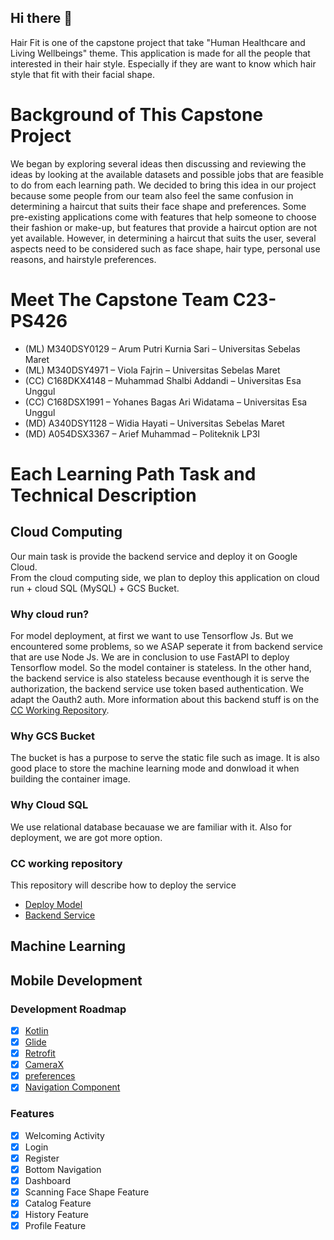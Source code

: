 ## Hi there 👋
Hair Fit is one of the capstone project that take "Human Healthcare and Living Wellbeings" theme. This application is made for all the people that interested in their hair style. Especially if they are want to know which hair style that fit with their facial shape. 

# Background of This Capstone Project
We began by exploring several ideas then discussing and reviewing the ideas by looking at the available datasets and possible jobs that are feasible to do from each learning path. We decided to bring this idea in our project because some people from our team also feel the same confusion in determining a haircut that suits their face shape and preferences. Some pre-existing applications come with features that help someone to choose their fashion or make-up, but features that provide a haircut option are not yet available. However, in determining a haircut that suits the user, several aspects need to be considered such as face shape, hair type, personal use reasons, and hairstyle preferences. 

# Meet The Capstone Team C23-PS426
- (ML) M340DSY0129 – Arum Putri Kurnia Sari – Universitas Sebelas Maret 
- (ML) M340DSY4971 – Viola Fajrin – Universitas Sebelas Maret 
- (CC) C168DKX4148 – Muhammad Shalbi Addandi – Universitas Esa Unggul 
- (CC) C168DSX1991 – Yohanes Bagas Ari Widatama – Universitas Esa Unggul 
- (MD) A340DSY1128 – Widia Hayati – Universitas Sebelas Maret 
- (MD) A054DSX3367 – Arief Muhammad – Politeknik LP3I 

# Each Learning Path Task and Technical Description

## Cloud Computing
Our main task is provide the backend service and deploy it on Google Cloud. <br>
From the cloud computing side, we plan to deploy this application on cloud run + cloud SQL (MySQL) + GCS Bucket. 
### Why cloud run?
For model deployment, at first we want to use Tensorflow Js. But we encountered some problems, so we ASAP seperate it from backend service that are use Node Js. We are in conclusion to use FastAPI to deploy Tensorflow model. So the model container is stateless. In the other hand, the backend service is also stateless because eventhough it is serve the authorization, the backend service use token based authentication. We adapt the Oauth2 auth. More information about this backend stuff is on the [CC Working Repository](#cc-working-repository).
### Why GCS Bucket
The bucket is has a purpose to serve the static file such as image. It is also good place to store the machine learning mode and donwload it when building the container image. 
### Why Cloud SQL
We use relational database becauase we are familiar with it. Also for deployment, we are got more option. 
### CC working repository
This repository will describe how to deploy the service
- [Deploy Model](https://github.com/Hair-Fit/deploy-model)
- [Backend Service](https://github.com/Hair-Fit/backend-service)

## Machine Learning

## Mobile Development
### Development Roadmap
- [x] [Kotlin](https://kotlinlang.org/)
- [x] [Glide](https://github.com/bumptech/glide)
- [x] [Retrofit](https://square.github.io/retrofit/)
- [x] [CameraX](https://developer.android.com/training/camerax)
- [x] [preferences](https://developer.android.com/reference/android/preference/Preference)
- [x] [Navigation Component](https://developer.android.com/guide/navigation/navigation-getting-started)

### Features
- [x] Welcoming Activity
- [x] Login
- [x] Register
- [x] Bottom Navigation
- [x] Dashboard
- [x] Scanning Face Shape Feature
- [x] Catalog Feature 
- [x] History Feature
- [x] Profile Feature
<!--

**Here are some ideas to get you started:**

🙋‍♀️ A short introduction - what is your organization all about?
🌈 Contribution guidelines - how can the community get involved?
👩‍💻 Useful resources - where can the community find your docs? Is there anything else the community should know?
🍿 Fun facts - what does your team eat for breakfast?
🧙 Remember, you can do mighty things with the power of [Markdown](https://docs.github.com/github/writing-on-github/getting-started-with-writing-and-formatting-on-github/basic-writing-and-formatting-syntax)
-->
